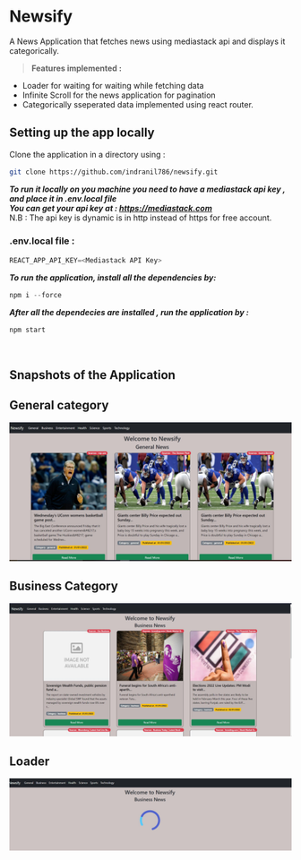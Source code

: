 # Newsify

A News Application that fetches news using mediastack api and displays it categorically.
<br>

>**Features implemented :**
- Loader for waiting for waiting while fetching data
- Infinite Scroll for the news application for pagination
- Categorically sseperated data implemented using  react router.

## Setting up the app locally
Clone the application in a directory using :

``` bash
git clone https://github.com/indranil786/newsify.git
```

***To run it locally on you machine you need to have a 
mediastack api key , and place it in .env.local file
<br> You can get your api key at : https://mediastack.com***
<br> N.B : The api key is dynamic is in http instead of https for free account.
<br>

### **.env.local file :** 
``` javascript
REACT_APP_API_KEY=<Mediastack API Key>
```
***To run the application, install all the dependencies by:***
``` javascript
npm i --force
```
***After all the dependecies are installed , run the application by :***
``` javascript
npm start
```
<br>



## **Snapshots of the Application**

## General category
![general-page](src/Images/newsify1.jpg) 

## Business Category
![business-page](src/Images/newsify2.jpg) 

## Loader
![loader-page](src/Images/newsify3.jpg) 